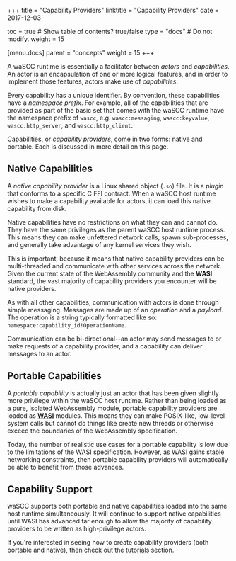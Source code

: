 +++
title = "Capability Providers"
linktitle = "Capability Providers"
date = 2017-12-03

toc = true  # Show table of contents? true/false
type = "docs"  # Do not modify.
weight = 15

[menu.docs]
  parent = "concepts"
  weight = 15
+++

A waSCC runtime is essentially a facilitator between _actors_ and _capabilities_. An actor is an encapsulation of one or more logical features, and in order to implement those features, actors make use of _capabilities_.

Every capability has a unique identifier. By convention, these capabilities have a _namespace prefix_. For example, all of the capabilities that are provided as part of the basic set that comes with the waSCC runtime have the namespace prefix of `wascc`, e.g. `wascc:messaging`, `wascc:keyvalue`, `wascc:http_server`, and `wascc:http_client`.

Capabilities, or _capability providers_, come in two forms: native and portable. Each is discussed in more detail on this page.

## Native Capabilities

A _native capability provider_ is a Linux shared object (`.so`) file. It is a _plugin_ that conforms to a specific C FFI contract. When a waSCC host runtime wishes to make a capability available for actors, it can load this native capability from disk.

Native capabilities have no restrictions on what they can and cannot do. They have the same privileges as the parent waSCC host runtime process. This means they can make unfettered network calls, spawn sub-processes, and generally take advantage of any kernel services they wish.

This is important, because it means that native capability providers can be multi-threaded and communicate with other services across the network. Given the current state of the WebAssembly community and the **WASI** standard, the vast majority of capability providers you encounter will be native providers.

As with all other capabilities, communication with actors is done through simple messaging. Messages are made up of an _operation_ and a _payload_. The operation is a string typically formatted like so: `namespace:capability_id!OperationName`.

Communication can be bi-directional--an actor may send messages to or make requests of a capability provider, and a capability can deliver messages to an actor.

## Portable Capabilities

A _portable capability_ is actually just an actor that has been given slightly more privilege within the waSCC host runtime. Rather than being loaded as a pure, isolated WebAssembly module, portable capability providers are loaded as **[WASI](https://wasi.dev)** modules. This means they can make POSIX-like, low-level system calls but cannot do things like create new threads or otherwise exceed the boundaries of the WebAssembly specification.

Today, the number of realistic use cases for a portable capability is low due to the limitations of the WASI specification. However, as WASI gains stable networking constraints, then portable capability providers will automatically be able to benefit from those advances.

## Capability Support

waSCC supports both portable and native capabilities loaded into the same host runtime simultaneously. It will continue to support native capabilities until WASI has advanced far enough to allow the majority of capability providers to be written as high-privilege actors.

If you're interested in seeing how to create capability providers (both portable and native), then check out the [tutorials](/tutorials) section.
